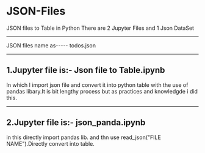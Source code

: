 # JSON-Files
JSON files to Table in Python
There are 2 Jupyter Files  and 1 Json DataSet
**********************************************************
JSON files name as----- todos.json
***********************************************************
1.Jupyter file is:-
Json file to Table.ipynb
-------------------------------
In which I import json file and convert it into python table with the use of pandas libary.It is bit lengthy process  but as practices and knowledgde i did this.
***********************************************************
2.Jupyter file is:-
json_panda.ipynb
---------------------------
in this directly import pandas lib. and thn use read_json("FILE NAME").Directly convert into table.
